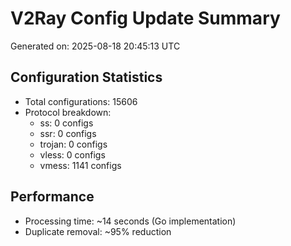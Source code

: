 # V2Ray Config Update Summary
Generated on: 2025-08-18 20:45:13 UTC

## Configuration Statistics
- Total configurations: 15606
- Protocol breakdown:
  - ss: 0 configs
  - ssr: 0 configs
  - trojan: 0 configs
  - vless: 0 configs
  - vmess: 1141 configs

## Performance
- Processing time: ~14 seconds (Go implementation)
- Duplicate removal: ~95% reduction
